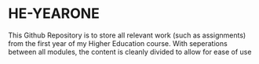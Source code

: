 # HE-YEARONE

This Github Repository is to store all relevant work (such as assignments) from the first year of my Higher Education course. 
With seperations between all modules, the content is cleanly divided to allow for ease of use
